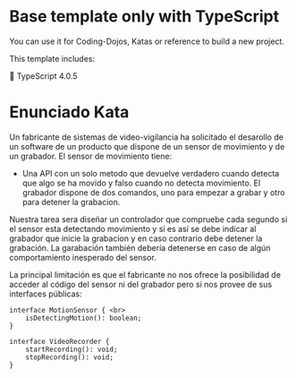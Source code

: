 # Base template only with TypeScript
You can use it for Coding-Dojos, Katas or reference to build a new project.

This template includes:

💬 TypeScript 4.0.5

# Enunciado Kata

Un fabricante de sistemas de video-vigilancia ha solicitado el desarollo de un software de un producto que dispone de un sensor de movimiento y de un grabador. El sensor de movimiento tiene:

* Una API con un solo metodo que devuelve verdadero cuando detecta que algo se ha movido y falso cuando no detecta movimiento. El grabador dispone de dos comandos, uno para empezar a grabar y otro para detener la grabacion.


Nuestra tarea sera diseñar un controlador que compruebe cada segundo si el sensor esta detectando movimiento y si es así se debe indicar al grabador que inicie la grabacion
y en caso contrario debe detener la grabación. La garabación también debería detenerse en caso de algún comportamiento inesperado del sensor. 

La principal limitación es que el fabricante no nos ofrece la posibilidad de acceder al código del sensor ni del grabador pero si nos provee de sus interfaces públicas:

```
interface MotionSensor { <br>
    isDetectingMotion(): boolean;
}
```
```
interface VideoRecorder {
    startRecording(): void;
    stopRecording(): void;
}
```

